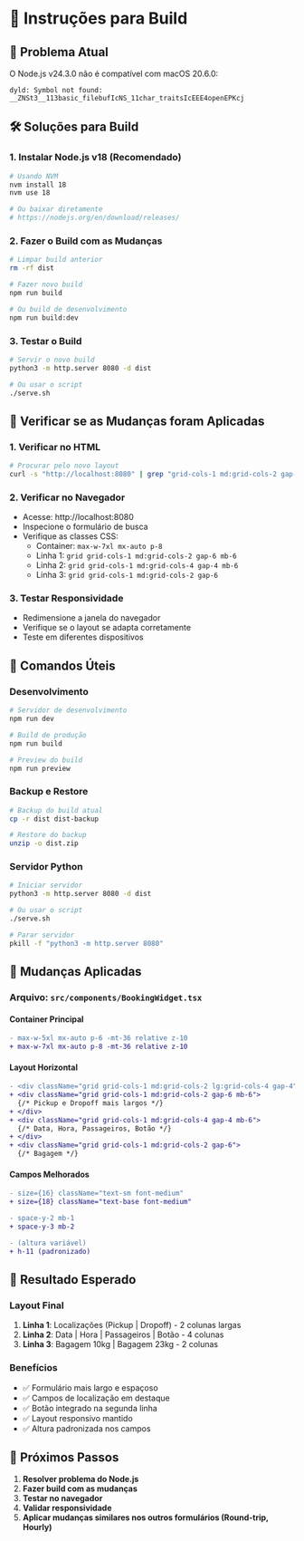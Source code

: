 # 🔨 Instruções para Build

## 🚨 Problema Atual

O Node.js v24.3.0 não é compatível com macOS 20.6.0:
```
dyld: Symbol not found: __ZNSt3__113basic_filebufIcNS_11char_traitsIcEEE4openEPKcj
```

## 🛠️ Soluções para Build

### 1. **Instalar Node.js v18 (Recomendado)**
```bash
# Usando NVM
nvm install 18
nvm use 18

# Ou baixar diretamente
# https://nodejs.org/en/download/releases/
```

### 2. **Fazer o Build com as Mudanças**
```bash
# Limpar build anterior
rm -rf dist

# Fazer novo build
npm run build

# Ou build de desenvolvimento
npm run build:dev
```

### 3. **Testar o Build**
```bash
# Servir o novo build
python3 -m http.server 8080 -d dist

# Ou usar o script
./serve.sh
```

## 🎯 Verificar se as Mudanças foram Aplicadas

### 1. **Verificar no HTML**
```bash
# Procurar pelo novo layout
curl -s "http://localhost:8080" | grep "grid-cols-1 md:grid-cols-2 gap-6 mb-6"
```

### 2. **Verificar no Navegador**
- Acesse: http://localhost:8080
- Inspecione o formulário de busca
- Verifique as classes CSS:
  - Container: `max-w-7xl mx-auto p-8`
  - Linha 1: `grid grid-cols-1 md:grid-cols-2 gap-6 mb-6`
  - Linha 2: `grid grid-cols-1 md:grid-cols-4 gap-4 mb-6`
  - Linha 3: `grid grid-cols-1 md:grid-cols-2 gap-6`

### 3. **Testar Responsividade**
- Redimensione a janela do navegador
- Verifique se o layout se adapta corretamente
- Teste em diferentes dispositivos

## 🔄 Comandos Úteis

### **Desenvolvimento**
```bash
# Servidor de desenvolvimento
npm run dev

# Build de produção
npm run build

# Preview do build
npm run preview
```

### **Backup e Restore**
```bash
# Backup do build atual
cp -r dist dist-backup

# Restore do backup
unzip -o dist.zip
```

### **Servidor Python**
```bash
# Iniciar servidor
python3 -m http.server 8080 -d dist

# Ou usar o script
./serve.sh

# Parar servidor
pkill -f "python3 -m http.server 8080"
```

## 📝 Mudanças Aplicadas

### **Arquivo**: `src/components/BookingWidget.tsx`

#### **Container Principal**
```diff
- max-w-5xl mx-auto p-6 -mt-36 relative z-10
+ max-w-7xl mx-auto p-8 -mt-36 relative z-10
```

#### **Layout Horizontal**
```diff
- <div className="grid grid-cols-1 md:grid-cols-2 lg:grid-cols-4 gap-4">
+ <div className="grid grid-cols-1 md:grid-cols-2 gap-6 mb-6">
  {/* Pickup e Dropoff mais largos */}
+ </div>
+ <div className="grid grid-cols-1 md:grid-cols-4 gap-4 mb-6">
  {/* Data, Hora, Passageiros, Botão */}
+ </div>
+ <div className="grid grid-cols-1 md:grid-cols-2 gap-6">
  {/* Bagagem */}
```

#### **Campos Melhorados**
```diff
- size={16} className="text-sm font-medium"
+ size={18} className="text-base font-medium"

- space-y-2 mb-1
+ space-y-3 mb-2

- (altura variável)
+ h-11 (padronizado)
```

## 🎨 Resultado Esperado

### **Layout Final**
1. **Linha 1**: Localizações (Pickup | Dropoff) - 2 colunas largas
2. **Linha 2**: Data | Hora | Passageiros | Botão - 4 colunas
3. **Linha 3**: Bagagem 10kg | Bagagem 23kg - 2 colunas

### **Benefícios**
- ✅ Formulário mais largo e espaçoso
- ✅ Campos de localização em destaque
- ✅ Botão integrado na segunda linha
- ✅ Layout responsivo mantido
- ✅ Altura padronizada nos campos

## 🚀 Próximos Passos

1. **Resolver problema do Node.js**
2. **Fazer build com as mudanças**
3. **Testar no navegador**
4. **Validar responsividade**
5. **Aplicar mudanças similares nos outros formulários (Round-trip, Hourly)** 